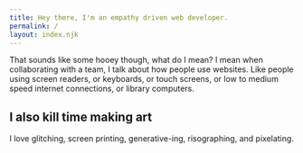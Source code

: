 ```yaml
---
title: Hey there, I'm an empathy driven web developer.
permalink: /
layout: index.njk
---
```


That sounds like some hooey though, what do I mean? I mean when collaborating with a team, I talk about how people use websites. Like people using screen readers, or keyboards, or touch screens, or low to medium speed internet connections, or library computers.

## I also kill time making art

I love glitching, screen printing, generative-ing, risographing, and pixelating.